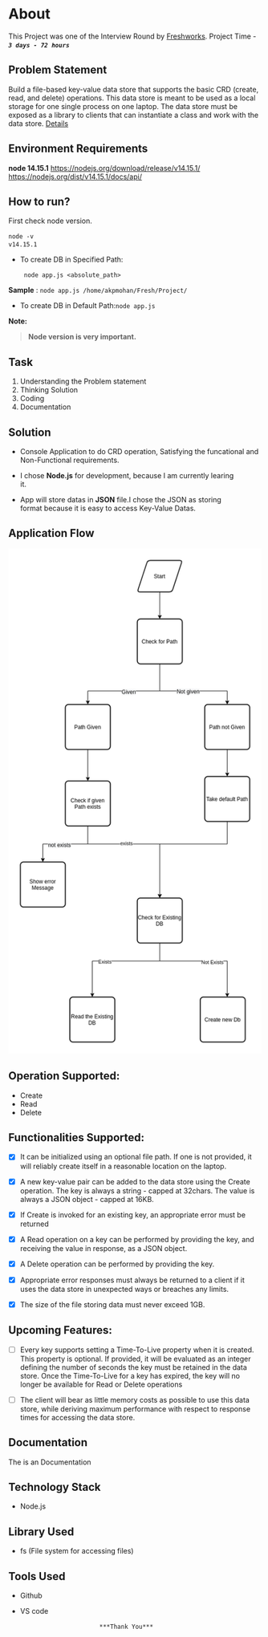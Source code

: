 # About
This Project was one of the Interview Round by [Freshworks](https://www.freshworks.com/).
Project Time - ***`3 days - 72 hours`***
## Problem Statement
Build a file-based key-value data store that supports the basic CRD (create, read, and delete) operations. This data store is meant to be used as a local storage for one single process on one laptop. The data store must be exposed as a library to clients that can instantiate a class and work with the data store. [Details](https://github.com/akpmohan07/object-db/blob/main/Readme%20Files/Engg%20-%20assignment.pdf)
## Environment Requirements

**node  14.15.1** 
https://nodejs.org/download/release/v14.15.1/
https://nodejs.org/dist/v14.15.1/docs/api/

## How to run?
First check node version.

    node -v
    v14.15.1

 - To create DB in Specified Path:
 
	    node app.js <absolute_path>
**Sample** : `node app.js /home/akpmohan/Fresh/Project/`

 - To create DB in Default Path:`node app.js`

 **Note:**

>  **Node version is very important.**

## Task
1. Understanding the Problem statement
2. Thinking Solution
3. Coding
4. Documentation

## Solution

 - Console Application to do CRD operation, Satisfying the funcational
   and Non-Functional requirements.
   
  
 - I chose **Node.js** for development, because I am currently learing  
   it.
 - App will store datas in **JSON** file.I chose the JSON as storing   
   format because it is easy to  access Key-Value Datas.

## Application Flow
![flow](https://raw.githubusercontent.com/akpmohan07/object-db/main/Readme%20Files/flow_chart.png?raw=)



## Operation Supported:

 - Create
 - Read
 - Delete

## Functionalities Supported:

 - [x] It can be initialized using an optional file path. If one is
       not provided, it will reliably create itself in a reasonable
       location on the laptop.
 - [x] A new key-value pair can be added to the data store using the
       Create operation. The key is always a string - capped at 32chars.
       The value is always a JSON object - capped at 16KB.
 - [x] If Create is invoked for an existing key, an appropriate error
       must be returned
 - [x] A Read operation on a key can be performed by providing the key,
       and receiving the value in response, as a JSON object.
 - [x] A Delete operation can be performed by providing the key.
 - [x] Appropriate error responses must always be returned to a client
       if it uses the data store in unexpected ways or breaches any
       limits.
 - [x] The size of the file storing data must never exceed 1GB.

   
## Upcoming Features:
 - [ ] Every key supports setting a Time-To-Live property when it is created. This property is optional. If provided, it will be evaluated as an integer defining the number of seconds the key must be retained in the data store. Once the Time-To-Live for a key has expired, the key will no longer be available for Read or Delete operations
 - [ ] The client will bear as little memory costs as possible to use this data store, while deriving maximum performance with respect to response times for accessing the data store.

    

## Documentation
The is an Documentation
## Technology Stack
 -  Node.js
 
## Library Used
 - fs (File system for accessing files)
## Tools Used
 - Github
 - VS code

                             ***Thank You***
